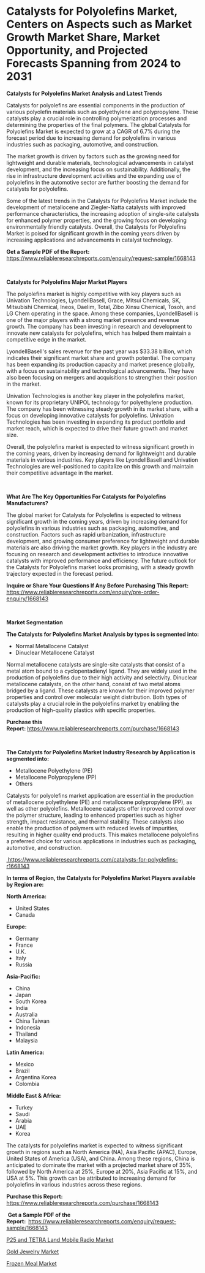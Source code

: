 <p><h1>Catalysts for Polyolefins Market, Centers on Aspects such as Market Growth Market Share, Market Opportunity, and Projected Forecasts Spanning from 2024 to 2031</h1></p><p><strong>Catalysts for Polyolefins Market Analysis and Latest Trends</strong></p>
<p><p>Catalysts for polyolefins are essential components in the production of various polyolefin materials such as polyethylene and polypropylene. These catalysts play a crucial role in controlling polymerization processes and determining the properties of the final polymers. The global Catalysts for Polyolefins Market is expected to grow at a CAGR of 6.7% during the forecast period due to increasing demand for polyolefins in various industries such as packaging, automotive, and construction.</p><p>The market growth is driven by factors such as the growing need for lightweight and durable materials, technological advancements in catalyst development, and the increasing focus on sustainability. Additionally, the rise in infrastructure development activities and the expanding use of polyolefins in the automotive sector are further boosting the demand for catalysts for polyolefins.</p><p>Some of the latest trends in the Catalysts for Polyolefins Market include the development of metallocene and Ziegler-Natta catalysts with improved performance characteristics, the increasing adoption of single-site catalysts for enhanced polymer properties, and the growing focus on developing environmentally friendly catalysts. Overall, the Catalysts for Polyolefins Market is poised for significant growth in the coming years driven by increasing applications and advancements in catalyst technology.</p></p>
<p><strong>Get a Sample PDF of the Report:&nbsp;</strong> <a href="https://www.reliableresearchreports.com/enquiry/request-sample/1668143">https://www.reliableresearchreports.com/enquiry/request-sample/1668143</a></p>
<p>&nbsp;</p>
<p><strong>Catalysts for Polyolefins Major Market Players</strong></p>
<p><p>The polyolefins market is highly competitive with key players such as Univation Technologies, LyondellBasell, Grace, Mitsui Chemicals, SK, Mitsubishi Chemical, Ineos, Daelim, Total, Zibo Xinsu Chemical, Tosoh, and LG Chem operating in the space. Among these companies, LyondellBasell is one of the major players with a strong market presence and revenue growth. The company has been investing in research and development to innovate new catalysts for polyolefins, which has helped them maintain a competitive edge in the market.</p><p>LyondellBasell's sales revenue for the past year was $33.38 billion, which indicates their significant market share and growth potential. The company has been expanding its production capacity and market presence globally, with a focus on sustainability and technological advancements. They have also been focusing on mergers and acquisitions to strengthen their position in the market.</p><p>Univation Technologies is another key player in the polyolefins market, known for its proprietary UNIPOL technology for polyethylene production. The company has been witnessing steady growth in its market share, with a focus on developing innovative catalysts for polyolefins. Univation Technologies has been investing in expanding its product portfolio and market reach, which is expected to drive their future growth and market size.</p><p>Overall, the polyolefins market is expected to witness significant growth in the coming years, driven by increasing demand for lightweight and durable materials in various industries. Key players like LyondellBasell and Univation Technologies are well-positioned to capitalize on this growth and maintain their competitive advantage in the market.</p></p>
<p>&nbsp;</p>
<p><strong>What Are The Key Opportunities For Catalysts for Polyolefins Manufacturers?</strong></p>
<p><p>The global market for Catalysts for Polyolefins is expected to witness significant growth in the coming years, driven by increasing demand for polyolefins in various industries such as packaging, automotive, and construction. Factors such as rapid urbanization, infrastructure development, and growing consumer preference for lightweight and durable materials are also driving the market growth. Key players in the industry are focusing on research and development activities to introduce innovative catalysts with improved performance and efficiency. The future outlook for the Catalysts for Polyolefins market looks promising, with a steady growth trajectory expected in the forecast period.</p></p>
<p><strong>Inquire or Share Your Questions If Any Before Purchasing This Report:</strong> <a href="https://www.reliableresearchreports.com/enquiry/pre-order-enquiry/1668143">https://www.reliableresearchreports.com/enquiry/pre-order-enquiry/1668143</a></p>
<p>&nbsp;</p>
<p><strong>Market Segmentation</strong></p>
<p><strong>The Catalysts for Polyolefins Market Analysis by types is segmented into:</strong></p>
<p><ul><li>Normal Metallocene Catalyst</li><li>Dinuclear Metallocene Catalyst</li></ul></p>
<p><p>Normal metallocene catalysts are single-site catalysts that consist of a metal atom bound to a cyclopentadienyl ligand. They are widely used in the production of polyolefins due to their high activity and selectivity. Dinuclear metallocene catalysts, on the other hand, consist of two metal atoms bridged by a ligand. These catalysts are known for their improved polymer properties and control over molecular weight distribution. Both types of catalysts play a crucial role in the polyolefins market by enabling the production of high-quality plastics with specific properties.</p></p>
<p><strong>Purchase this Report:&nbsp;</strong><a href="https://www.reliableresearchreports.com/purchase/1668143">https://www.reliableresearchreports.com/purchase/1668143</a></p>
<p>&nbsp;</p>
<p><strong>The Catalysts for Polyolefins Market Industry Research by Application is segmented into:</strong></p>
<p><ul><li>Metallocene Polyethylene (PE)</li><li>Metallocene Polypropylene (PP)</li><li>Others</li></ul></p>
<p><p>Catalysts for polyolefins market application are essential in the production of metallocene polyethylene (PE) and metallocene polypropylene (PP), as well as other polyolefins. Metallocene catalysts offer improved control over the polymer structure, leading to enhanced properties such as higher strength, impact resistance, and thermal stability. These catalysts also enable the production of polymers with reduced levels of impurities, resulting in higher quality end products. This makes metallocene polyolefins a preferred choice for various applications in industries such as packaging, automotive, and construction.</p></p>
<p><a href="https://www.reliableresearchreports.com/catalysts-for-polyolefins-r1668143">&nbsp;https://www.reliableresearchreports.com/catalysts-for-polyolefins-r1668143</a></p>
<p><strong>In terms of Region, the Catalysts for Polyolefins Market Players available by Region are:</strong></p>
<p>
    <p> <strong> North America: </strong>
        <ul>
            <li>United States</li>
            <li>Canada</li>
        </ul>
        </p> 
    <p> <strong> Europe: </strong>
        <ul>
            <li>Germany</li>
            <li>France</li>
            <li>U.K.</li>
            <li>Italy</li>
            <li>Russia</li>
        </ul>
        </p> 
    <p> <strong> Asia-Pacific: </strong>
        <ul>
            <li>China</li>
            <li>Japan</li>
            <li>South Korea</li>
            <li>India</li>
            <li>Australia</li>
            <li>China Taiwan</li>
            <li>Indonesia</li>
            <li>Thailand</li>
            <li>Malaysia</li>
        </ul>
        </p> 
    <p> <strong> Latin America: </strong>
        <ul>
            <li>Mexico</li>
            <li>Brazil</li>
            <li>Argentina Korea</li>
            <li>Colombia</li>
        </ul>
        </p> 
    <p> <strong> Middle East & Africa: </strong>
        <ul>
            <li>Turkey</li>
            <li>Saudi</li>
            <li>Arabia</li>
            <li>UAE</li>
            <li>Korea</li>
        </ul>
    </p>
    </p>
<p><p>The catalysts for polyolefins market is expected to witness significant growth in regions such as North America (NA), Asia Pacific (APAC), Europe, United States of America (USA), and China. Among these regions, China is anticipated to dominate the market with a projected market share of 35%, followed by North America at 25%, Europe at 20%, Asia Pacific at 15%, and USA at 5%. This growth can be attributed to increasing demand for polyolefins in various industries across these regions.</p></p>
<p><strong>Purchase this Report: </strong><a href="https://www.reliableresearchreports.com/purchase/1668143">https://www.reliableresearchreports.com/purchase/1668143</a></p>
<p>&nbsp;<strong>Get a Sample PDF of the Report:&nbsp;&nbsp;</strong><a href="https://www.reliableresearchreports.com/enquiry/request-sample/1668143">https://www.reliableresearchreports.com/enquiry/request-sample/1668143</a></p>
<p><strong></strong></p>
<p><p><a href="https://github.com/AnnChovey2023/Market-Research-Report-List-1/blob/main/p25-and-tetra-land-mobile-radio-market.md">P25 and TETRA Land Mobile Radio Market</a></p><p><a href="https://www.linkedin.com/pulse/gold-jewelry-market-exploring-share-trends-future-growth-rcg2c">Gold Jewelry Market</a></p><p><a href="https://www.linkedin.com/pulse/frozen-meal-market-size-trends-complete-industry-overview-khc2c">Frozen Meal Market</a></p></p>